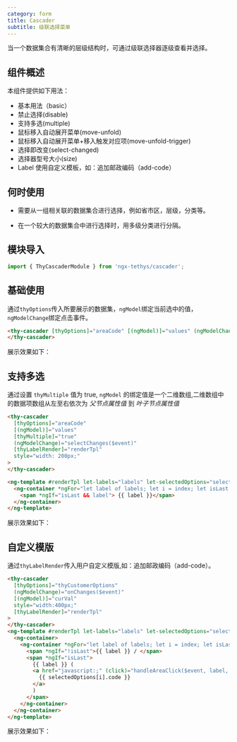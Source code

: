```yaml
---
category: form
title: Cascader
subtitle: 级联选择菜单
---
```


<alert>当一个数据集合有清晰的层级结构时，可通过级联选择器逐级查看并选择。</alert>

## 组件概述

本组件提供如下用法：

- 基本用法（basic）
- 禁止选择(disable)
- 支持多选(multiple)
- 鼠标移入自动展开菜单(move-unfold)
- 鼠标移入自动展开菜单+移入触发对应项(move-unfold-trigger)
- 选择即改变(select-changed)
- 选择器型号大小(size)
- Label 使用自定义模板，如：追加邮政编码（add-code）

## 何时使用
- 需要从一组相关联的数据集合进行选择，例如省市区，层级，分类等。

- 在一个较大的数据集合中进行选择时，用多级分类进行分隔。

## 模块导入

```ts
import { ThyCascaderModule } from 'ngx-tethys/cascader';
```


## 基础使用
通过`thyOptions`传入所要展示的数据集，`ngModel`绑定当前选中的值，`ngModelChange`绑定点击事件。
```html
<thy-cascader [thyOptions]="areaCode" [(ngModel)]="values" (ngModelChange)="onChanges($event)" thyPlaceHolder="自定义PlaceHolder">
</thy-cascader>
```

展示效果如下：
<example name='thy-cascader-basic-example'>

## 支持多选
通过设置 `thyMultiple` 值为 true, `ngModel` 的绑定值是一个二维数组,二维数组中的数据项数组从左至右依次为 *父节点属性值* 到 *叶子节点属性值*
```html
<thy-cascader
  [thyOptions]="areaCode"
  [(ngModel)]="values"
  [thyMultiple]="true"
  (ngModelChange)="selectChanges($event)"
  [thyLabelRender]="renderTpl"
  style="width: 200px;"
>
</thy-cascader>

<ng-template #renderTpl let-labels="labels" let-selectedOptions="selectedOptions">
  <ng-container *ngFor="let label of labels; let i = index; let isLast = last">
    <span *ngIf="isLast && label"> {{ label }}</span>
  </ng-container>
</ng-template>
```

展示效果如下：
<example name='thy-cascader-multiple-example'>

## 自定义模版

通过`thyLabelRender`传入用户自定义模版,如：追加邮政编码（add-code）。

```html
<thy-cascader
  [thyOptions]="thyCustomerOptions"
  (ngModelChange)="onChanges($event)"
  [(ngModel)]="curVal"
  style="width:400px;"
  [thyLabelRender]="renderTpl"
>
</thy-cascader>
<ng-template #renderTpl let-labels="labels" let-selectedOptions="selectedOptions">
  <ng-container>
    <ng-container *ngFor="let label of labels; let i = index; let isLast = last">
      <span *ngIf="!isLast">{{ label }} / </span>
      <span *ngIf="isLast">
        {{ label }} (
        <a href="javascript:;" (click)="handleAreaClick($event, label, selectedOptions[i])">
          {{ selectedOptions[i].code }}
        </a>
        )
      </span>
    </ng-container>
  </ng-container>
</ng-template>
```

展示效果如下：
<example name='thy-cascader-custom-template-example'>

